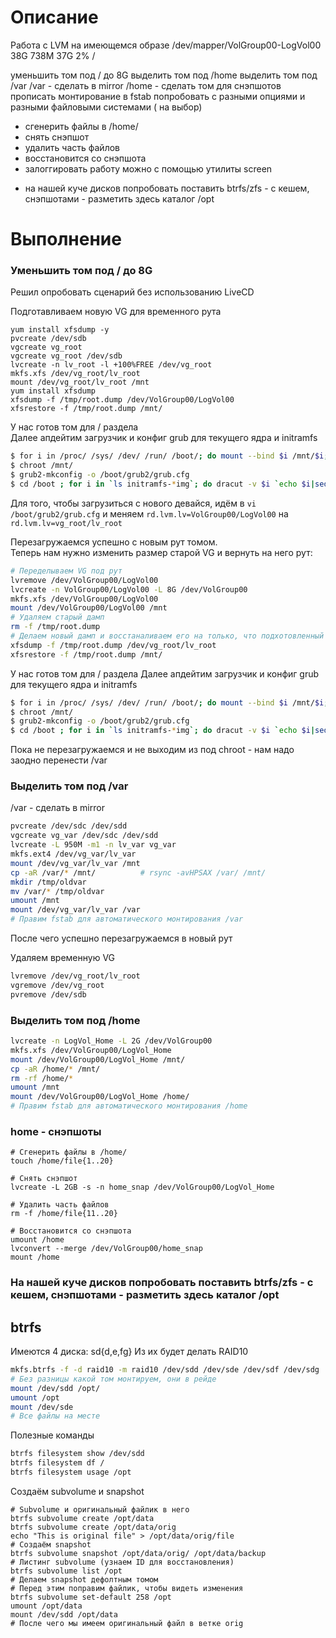 # Описание

Работа с LVM
на имеющемся образе
/dev/mapper/VolGroup00-LogVol00 38G 738M 37G 2% /

уменьшить том под / до 8G
выделить том под /home
выделить том под /var
/var - сделать в mirror
/home - сделать том для снэпшотов
прописать монтирование в fstab
попробовать с разными опциями и разными файловыми системами ( на выбор)
- сгенерить файлы в /home/
- снять снэпшот
- удалить часть файлов
- восстановится со снэпшота
- залоггировать работу можно с помощью утилиты screen

* на нашей куче дисков попробовать поставить btrfs/zfs - с кешем, снэпшотами - разметить здесь каталог /opt

# Выполнение

### Уменьшить том под / до 8G

Решил опробовать сценарий без использованию LiveCD

Подготавливаем новую VG для временного рута
```
yum install xfsdump -y
pvcreate /dev/sdb
vgcreate vg_root
vgcreate vg_root /dev/sdb
lvcreate -n lv_root -l +100%FREE /dev/vg_root
mkfs.xfs /dev/vg_root/lv_root 
mount /dev/vg_root/lv_root /mnt
yum install xfsdump
xfsdump -f /tmp/root.dump /dev/VolGroup00/LogVol00
xfsrestore -f /tmp/root.dump /mnt/
```

У нас готов том для / раздела <br>
Далее апдейтим загрузчик и конфиг grub для текущего ядра и initramfs

```bash
$ for i in /proc/ /sys/ /dev/ /run/ /boot/; do mount --bind $i /mnt/$i; done
$ chroot /mnt/
$ grub2-mkconfig -o /boot/grub2/grub.cfg 
$ cd /boot ; for i in `ls initramfs-*img`; do dracut -v $i `echo $i|sed "s/initramfs-//g; s/.img//g"` --force; done
```

Для того, чтобы загрузиться с нового девайся, идём в `vi /boot/grub2/grub.cfg` и меняем `rd.lvm.lv=VolGroup00/LogVol00` на `rd.lvm.lv=vg_root/lv_root`

Перезагружаемся успешно с новым рут томом.<br>
Теперь нам нужно изменить размер старой VG и вернуть на него рут:

```bash
# Переделываем VG под рут
lvremove /dev/VolGroup00/LogVol00
lvcreate -n VolGroup00/LogVol00 -L 8G /dev/VolGroup00
mkfs.xfs /dev/VolGroup00/LogVol00
mount /dev/VolGroup00/LogVol00 /mnt
# Удаляем старый дамп
rm -f /tmp/root.dump
# Делаем новый дамп и восстаналиваем его на только, что подхотовленный том
xfsdump -f /tmp/root.dump /dev/vg_root/lv_root
xfsrestore -f /tmp/root.dump /mnt/
```
У нас готов том для / раздела
Далее апдейтим загрузчик и конфиг grub для текущего ядра и initramfs

```bash
$ for i in /proc/ /sys/ /dev/ /run/ /boot/; do mount --bind $i /mnt/$i; done
$ chroot /mnt/
$ grub2-mkconfig -o /boot/grub2/grub.cfg 
$ cd /boot ; for i in `ls initramfs-*img`; do dracut -v $i `echo $i|sed "s/initramfs-//g; s/.img//g"` --force; done
```
Пока не перезагружаемся и не выходим из под chroot - нам надо заодно перенести /var <br>

### Выделить том под /var

/var - сделать в mirror

```bash
pvcreate /dev/sdc /dev/sdd
vgcreate vg_var /dev/sdc /dev/sdd
lvcreate -L 950M -m1 -n lv_var vg_var
mkfs.ext4 /dev/vg_var/lv_var
mount /dev/vg_var/lv_var /mnt
cp -aR /var/* /mnt/          # rsync -avHPSAX /var/ /mnt/
mkdir /tmp/oldvar
mv /var/* /tmp/oldvar
umount /mnt
mount /dev/vg_var/lv_var /var 
# Правим fstab для автоматического монтирования /var
```

После чего успешно перезагружаемся в новый рут

Удаляем временную VG
```bash
lvremove /dev/vg_root/lv_root
vgremove /dev/vg_root
pvremove /dev/sdb
```

### Выделить том под /home
```bash
lvcreate -n LogVol_Home -L 2G /dev/VolGroup00
mkfs.xfs /dev/VolGroup00/LogVol_Home
mount /dev/VolGroup00/LogVol_Home /mnt/
cp -aR /home/* /mnt/        
rm -rf /home/*
umount /mnt
mount /dev/VolGroup00/LogVol_Home /home/
# Правим fstab для автоматического монтирования /home
```

### home - снэпшоты
```
# Сгенерить файлы в /home/
touch /home/file{1..20}

# Снять снэпшот
lvcreate -L 2GB -s -n home_snap /dev/VolGroup00/LogVol_Home

# Удалить часть файлов
rm -f /home/file{11..20}

# Восстановится со снэпшота
umount /home
lvconvert --merge /dev/VolGroup00/home_snap
mount /home
```

### На нашей куче дисков попробовать поставить btrfs/zfs - с кешем, снэпшотами - разметить здесь каталог /opt

## btrfs
Имеются 4 диска: sd{d,e,fg}
Из их будет делать RAID10

```bash
mkfs.btrfs -f -d raid10 -m raid10 /dev/sdd /dev/sde /dev/sdf /dev/sdg
# Без разницы какой том монтируем, они в рейде
mount /dev/sdd /opt/
umount /opt
mount /dev/sde
# Все файлы на месте
```
Полезные команды
```bash
btrfs filesystem show /dev/sdd
btrfs filesystem df /
btrfs filesystem usage /opt
```

Создаём subvolume и snapshot
```
# Subvolume и оригинальный файлик в него
btrfs subvolume create /opt/data
btrfs subvolume create /opt/data/orig
echo "This is original file" > /opt/data/orig/file
# Создаём snapshot
btrfs subvolume snapshot /opt/data/orig/ /opt/data/backup
# Листинг subvolume (узнаем ID для восстановления)
btrfs subvolume list /opt
# Делаем snapshot дефолтным томом
# Перед этим поправим файлик, чтобы видеть изменения
btrfs subvolume set-default 258 /opt
umount /opt/data
mount /dev/sdd /opt/data
# После чего мы имеем оригинальный файл в ветке orig
```



